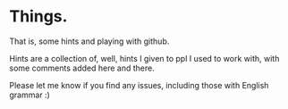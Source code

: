 # Things.

That is, some hints and playing with github.

Hints are a collection of, well, hints I given to ppl I used to work with, with some comments added here and there. 

Please let me know if you find any issues, including those with English grammar :)
